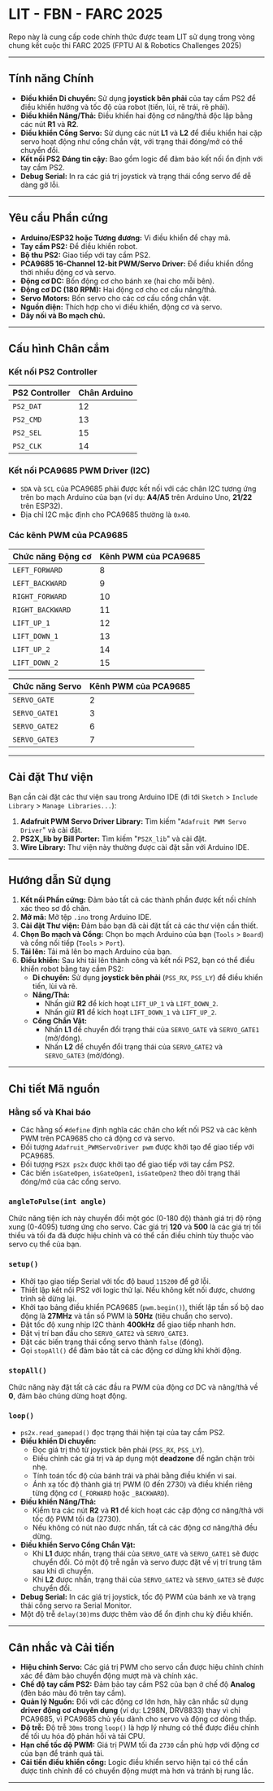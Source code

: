 # LIT - FBN - FARC 2025

Repo này là cung cấp code chính thức được team LIT sử dụng trong vòng chung kết cuộc thi FARC 2025 (FPTU AI & Robotics Challenges 2025)

---

## Tính năng Chính

* **Điều khiển Di chuyển:** Sử dụng **joystick bên phải** của tay cầm PS2 để điều khiển hướng và tốc độ của robot (tiến, lùi, rẽ trái, rẽ phải).
* **Điều khiển Nâng/Thả:** Điều khiển hai động cơ nâng/thả độc lập bằng các nút **R1** và **R2**.
* **Điều khiển Cổng Servo:** Sử dụng các nút **L1** và **L2** để điều khiển hai cặp servo hoạt động như cổng chắn vật, với trạng thái đóng/mở có thể chuyển đổi.
* **Kết nối PS2 Đáng tin cậy:** Bao gồm logic để đảm bảo kết nối ổn định với tay cầm PS2.
* **Debug Serial:** In ra các giá trị joystick và trạng thái cổng servo để dễ dàng gỡ lỗi.

---

## Yêu cầu Phần cứng

* **Arduino/ESP32 hoặc Tương đương:** Vi điều khiển để chạy mã.
* **Tay cầm PS2:** Để điều khiển robot.
* **Bộ thu PS2:** Giao tiếp với tay cầm PS2.
* **PCA9685 16-Channel 12-bit PWM/Servo Driver:** Để điều khiển đồng thời nhiều động cơ và servo.
* **Động cơ DC:** Bốn động cơ cho bánh xe (hai cho mỗi bên).
* **Động cơ DC (180 RPM):** Hai động cơ cho cơ cấu nâng/thả.
* **Servo Motors:** Bốn servo cho các cơ cấu cổng chắn vật.
* **Nguồn điện:** Thích hợp cho vi điều khiển, động cơ và servo.
* **Dây nối và Bo mạch chủ.**

---

## Cấu hình Chân cắm

### Kết nối PS2 Controller

| PS2 Controller | Chân Arduino |
| :------------- | :----------- |
| `PS2_DAT`      | 12           |
| `PS2_CMD`      | 13           |
| `PS2_SEL`      | 15           |
| `PS2_CLK`      | 14           |

### Kết nối PCA9685 PWM Driver (I2C)

* `SDA` và `SCL` của PCA9685 phải được kết nối với các chân I2C tương ứng trên bo mạch Arduino của bạn (ví dụ: **A4/A5** trên Arduino Uno, **21/22** trên ESP32).
* Địa chỉ I2C mặc định cho PCA9685 thường là `0x40`.

### Các kênh PWM của PCA9685

| Chức năng Động cơ | Kênh PWM của PCA9685 |
| :---------------- | :------------------- |
| `LEFT_FORWARD`    | 8                    |
| `LEFT_BACKWARD`   | 9                    |
| `RIGHT_FORWARD`   | 10                   |
| `RIGHT_BACKWARD`  | 11                   |
| `LIFT_UP_1`       | 12                   |
| `LIFT_DOWN_1`     | 13                   |
| `LIFT_UP_2`       | 14                   |
| `LIFT_DOWN_2`     | 15                   |

| Chức năng Servo  | Kênh PWM của PCA9685 |
| :---------------- | :------------------- |
| `SERVO_GATE`      | 2                    |
| `SERVO_GATE1`     | 3                    |
| `SERVO_GATE2`     | 6                    |
| `SERVO_GATE3`     | 7                    |

---

## Cài đặt Thư viện

Bạn cần cài đặt các thư viện sau trong Arduino IDE (đi tới `Sketch` > `Include Library` > `Manage Libraries...`):

1.  **Adafruit PWM Servo Driver Library:** Tìm kiếm "`Adafruit PWM Servo Driver`" và cài đặt.
2.  **PS2X_lib by Bill Porter:** Tìm kiếm "`PS2X_lib`" và cài đặt.
3.  **Wire Library:** Thư viện này thường được cài đặt sẵn với Arduino IDE.

---

## Hướng dẫn Sử dụng

1.  **Kết nối Phần cứng:** Đảm bảo tất cả các thành phần được kết nối chính xác theo sơ đồ chân.
2.  **Mở mã:** Mở tệp `.ino` trong Arduino IDE.
3.  **Cài đặt Thư viện:** Đảm bảo bạn đã cài đặt tất cả các thư viện cần thiết.
4.  **Chọn Bo mạch và Cổng:** Chọn bo mạch Arduino của bạn (`Tools` > `Board`) và cổng nối tiếp (`Tools` > `Port`).
5.  **Tải lên:** Tải mã lên bo mạch Arduino của bạn.
6.  **Điều khiển:** Sau khi tải lên thành công và kết nối PS2, bạn có thể điều khiển robot bằng tay cầm PS2:
    * **Di chuyển:** Sử dụng **joystick bên phải** (`PSS_RX`, `PSS_LY`) để điều khiển tiến, lùi và rẽ.
    * **Nâng/Thả:**
        * Nhấn giữ **R2** để kích hoạt `LIFT_UP_1` và `LIFT_DOWN_2`.
        * Nhấn giữ **R1** để kích hoạt `LIFT_DOWN_1` và `LIFT_UP_2`.
    * **Cổng Chắn Vật:**
        * Nhấn **L1** để chuyển đổi trạng thái của `SERVO_GATE` và `SERVO_GATE1` (mở/đóng).
        * Nhấn **L2** để chuyển đổi trạng thái của `SERVO_GATE2` và `SERVO_GATE3` (mở/đóng).

---

## Chi tiết Mã nguồn

### Hằng số và Khai báo

* Các hằng số `#define` định nghĩa các chân cho kết nối PS2 và các kênh PWM trên PCA9685 cho cả động cơ và servo.
* Đối tượng `Adafruit_PWMServoDriver pwm` được khởi tạo để giao tiếp với PCA9685.
* Đối tượng `PS2X ps2x` được khởi tạo để giao tiếp với tay cầm PS2.
* Các biến `isGateOpen`, `isGateOpen1`, `isGateOpen2` theo dõi trạng thái đóng/mở của các cổng servo.

### `angleToPulse(int angle)`

Chức năng tiện ích này chuyển đổi một góc (0-180 độ) thành giá trị độ rộng xung (0-4095) tương ứng cho servo. Các giá trị **120** và **500** là các giá trị tối thiểu và tối đa đã được hiệu chỉnh và có thể cần điều chỉnh tùy thuộc vào servo cụ thể của bạn.

### `setup()`

* Khởi tạo giao tiếp Serial với tốc độ baud `115200` để gỡ lỗi.
* Thiết lập kết nối PS2 với logic thử lại. Nếu không kết nối được, chương trình sẽ dừng lại.
* Khởi tạo bảng điều khiển PCA9685 (`pwm.begin()`), thiết lập tần số bộ dao động là **27MHz** và tần số PWM là **50Hz** (tiêu chuẩn cho servo).
* Đặt tốc độ xung nhịp I2C thành **400kHz** để giao tiếp nhanh hơn.
* Đặt vị trí ban đầu cho `SERVO_GATE2` và `SERVO_GATE3`.
* Đặt các biến trạng thái cổng servo thành `false` (đóng).
* Gọi `stopAll()` để đảm bảo tất cả các động cơ dừng khi khởi động.

### `stopAll()`

Chức năng này đặt tất cả các đầu ra PWM của động cơ DC và nâng/thả về **0**, đảm bảo chúng dừng hoạt động.

### `loop()`

* `ps2x.read_gamepad()` đọc trạng thái hiện tại của tay cầm PS2.
* **Điều khiển Di chuyển:**
    * Đọc giá trị thô từ joystick bên phải (`PSS_RX`, `PSS_LY`).
    * Điều chỉnh các giá trị và áp dụng một **deadzone** để ngăn chặn trôi nhẹ.
    * Tính toán tốc độ của bánh trái và phải bằng điều khiển vi sai.
    * Ánh xạ tốc độ thành giá trị PWM (0 đến 2730) và điều khiển riêng từng động cơ (`_FORWARD` hoặc `_BACKWARD`).
* **Điều khiển Nâng/Thả:**
    * Kiểm tra các nút **R2** và **R1** để kích hoạt các cặp động cơ nâng/thả với tốc độ PWM tối đa (2730).
    * Nếu không có nút nào được nhấn, tất cả các động cơ nâng/thả đều dừng.
* **Điều khiển Servo Cổng Chắn Vật:**
    * Khi **L1** được nhấn, trạng thái của `SERVO_GATE` và `SERVO_GATE1` sẽ được chuyển đổi. Có một độ trễ ngắn và servo được đặt về vị trí trung tâm sau khi di chuyển.
    * Khi **L2** được nhấn, trạng thái của `SERVO_GATE2` và `SERVO_GATE3` sẽ được chuyển đổi.
* **Debug Serial:** In các giá trị joystick, tốc độ PWM của bánh xe và trạng thái cổng servo ra Serial Monitor.
* Một độ trễ `delay(30)`ms được thêm vào để ổn định chu kỳ điều khiển.

---

## Cân nhắc và Cải tiến

* **Hiệu chỉnh Servo:** Các giá trị PWM cho servo cần được hiệu chỉnh chính xác để đảm bảo chuyển động mượt mà và chính xác.
* **Chế độ tay cầm PS2:** Đảm bảo tay cầm PS2 của bạn ở chế độ **Analog** (đèn báo màu đỏ trên tay cầm).
* **Quản lý Nguồn:** Đối với các động cơ lớn hơn, hãy cân nhắc sử dụng **driver động cơ chuyên dụng** (ví dụ: L298N, DRV8833) thay vì chỉ PCA9685, vì PCA9685 chủ yếu dành cho servo và động cơ dòng thấp.
* **Độ trễ:** Độ trễ `30ms` trong `loop()` là hợp lý nhưng có thể được điều chỉnh để tối ưu hóa độ phản hồi và tải CPU.
* **Hạn chế tốc độ PWM:** Giá trị PWM tối đa `2730` cần phù hợp với động cơ của bạn để tránh quá tải.
* **Cải tiến điều khiển cổng:** Logic điều khiển servo hiện tại có thể cần được tinh chỉnh để có chuyển động mượt mà hơn và tránh bị rung lắc.

---
